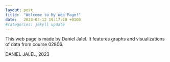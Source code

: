 ```yaml
---
layout: post
title:  "Welcome to My Web Page!"
date:   2023-03-12 19:17:20 +0100
#categories: jekyll update
---
```

This web page is made by Daniel Jalel. It features graphs and visualizations of data from course 02806. 

DANIEL JALEL, 2023
